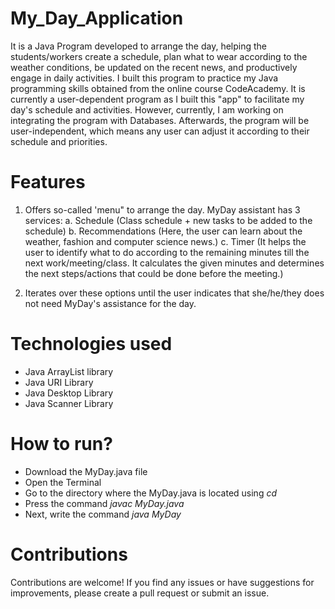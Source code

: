 # My_Day_Application
It is a Java Program developed to arrange the day, helping the students/workers create a schedule, plan what to wear according to the weather conditions, be updated on the recent news, and productively engage in daily activities. 
I built this program to practice my Java programming skills obtained from the online course CodeAcademy. It is currently a user-dependent program as I built this "app" to facilitate my day's schedule and activities. 
However, currently, I am working on integrating the program with Databases. Afterwards, the program will be user-independent, which means any user can adjust it according to their schedule and priorities. 

# Features
1. Offers so-called 'menu" to arrange the day. MyDay assistant has 3 services:
            a. Schedule (Class schedule + new tasks to be added to the schedule)
            b. Recommendations (Here, the user can learn about the weather, fashion and computer science news.)
            c. Timer (It helps the user to identify what to do according to the remaining minutes till the next work/meeting/class. It calculates the given minutes and determines the next steps/actions that could be done before the meeting.)
  
2. Iterates over these options until the user indicates that she/he/they does not need MyDay's assistance for the day.

# Technologies used
- Java ArrayList library
- Java URI Library
- Java Desktop Library
- Java Scanner Library

# How to run?
- Download the MyDay.java file
- Open the Terminal
- Go to the directory where the MyDay.java is located using *cd <name of the directory>*
- Press the command *javac MyDay.java*
- Next, write the command *java MyDay*

# Contributions
Contributions are welcome! If you find any issues or have suggestions for improvements, please create a pull request or submit an issue.
